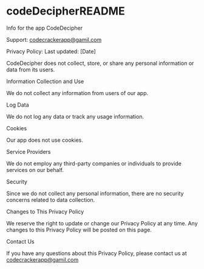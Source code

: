 # codeDecipherREADME
Info for the app CodeDecipher


Support: codecrackerapp@gamil.com

Privacy Policy:
Last updated: [Date]

CodeDecipher does not collect, store, or share any personal information or data from its users.

Information Collection and Use

We do not collect any information from users of our app.

Log Data

We do not log any data or track any usage information.

Cookies

Our app does not use cookies.

Service Providers

We do not employ any third-party companies or individuals to provide services on our behalf.

Security

Since we do not collect any personal information, there are no security concerns related to data collection.

Changes to This Privacy Policy

We reserve the right to update or change our Privacy Policy at any time. Any changes to this Privacy Policy will be posted on this page.

Contact Us

If you have any questions about this Privacy Policy, please contact us at codecrackerapp@gamil.com
